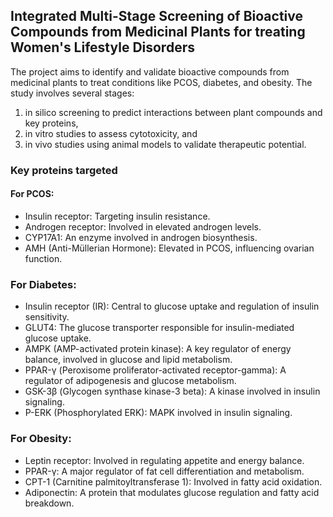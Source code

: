 ## Integrated Multi-Stage Screening of Bioactive Compounds from Medicinal Plants for treating Women's Lifestyle Disorders
The project  aims to identify and validate bioactive compounds from medicinal plants to treat conditions like PCOS, diabetes, and obesity. The study involves several stages: 

1. in silico screening to predict interactions between plant compounds and key proteins, 
2. in vitro studies to assess cytotoxicity, and 
3. in vivo studies using animal models to validate therapeutic potential. 

### Key proteins targeted 

#### For PCOS:
* Insulin receptor: Targeting insulin resistance.
* Androgen receptor: Involved in elevated androgen levels.
* CYP17A1: An enzyme involved in androgen biosynthesis.
* AMH (Anti-Müllerian Hormone): Elevated in PCOS, influencing ovarian function.
  
### For Diabetes:
* Insulin receptor (IR): Central to glucose uptake and regulation of insulin sensitivity.
* GLUT4: The glucose transporter responsible for insulin-mediated glucose uptake.
* AMPK (AMP-activated protein kinase): A key regulator of energy balance, involved in glucose and lipid metabolism.
* PPAR-γ (Peroxisome proliferator-activated receptor-gamma): A regulator of adipogenesis and glucose metabolism.
* GSK-3β (Glycogen synthase kinase-3 beta): A kinase involved in insulin signaling.
* P-ERK (Phosphorylated ERK): MAPK involved in insulin signaling.

### For Obesity:
* Leptin receptor: Involved in regulating appetite and energy balance.
* PPAR-γ: A major regulator of fat cell differentiation and metabolism.
* CPT-1 (Carnitine palmitoyltransferase 1): Involved in fatty acid oxidation.
* Adiponectin: A protein that modulates glucose regulation and fatty acid breakdown.